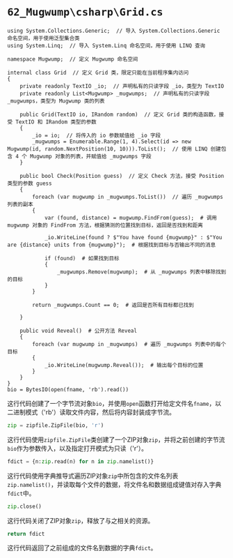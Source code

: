 # `62_Mugwump\csharp\Grid.cs`

```
using System.Collections.Generic;  // 导入 System.Collections.Generic 命名空间，用于使用泛型集合类
using System.Linq;  // 导入 System.Linq 命名空间，用于使用 LINQ 查询

namespace Mugwump;  // 定义 Mugwump 命名空间

internal class Grid  // 定义 Grid 类，限定只能在当前程序集内访问
{
    private readonly TextIO _io;  // 声明私有的只读字段 _io，类型为 TextIO
    private readonly List<Mugwump> _mugwumps;  // 声明私有的只读字段 _mugwumps，类型为 Mugwump 类的列表

    public Grid(TextIO io, IRandom random)  // 定义 Grid 类的构造函数，接受 TextIO 和 IRandom 类型的参数
    {
        _io = io;  // 将传入的 io 参数赋值给 _io 字段
        _mugwumps = Enumerable.Range(1, 4).Select(id => new Mugwump(id, random.NextPosition(10, 10))).ToList();  // 使用 LINQ 创建包含 4 个 Mugwump 对象的列表，并赋值给 _mugwumps 字段
    }

    public bool Check(Position guess)  // 定义 Check 方法，接受 Position 类型的参数 guess
    {
        foreach (var mugwump in _mugwumps.ToList())  // 遍历 _mugwumps 列表的副本
        {
            var (found, distance) = mugwump.FindFrom(guess);  # 调用 mugwump 对象的 FindFrom 方法，根据猜测的位置找到目标，返回是否找到和距离

            _io.WriteLine(found ? $"You have found {mugwump}" : $"You are {distance} units from {mugwump}");  # 根据找到目标与否输出不同的消息

            if (found)  # 如果找到目标
            {
                _mugwumps.Remove(mugwump);  # 从 _mugwumps 列表中移除找到的目标
            }
        }

        return _mugwumps.Count == 0;  # 返回是否所有目标都已找到

    }

    public void Reveal()  # 公开方法 Reveal
    {
        foreach (var mugwump in _mugwumps)  # 遍历 _mugwumps 列表中的每个目标
        {
            _io.WriteLine(mugwump.Reveal());  # 输出每个目标的位置
        }
    }
}
bio = BytesIO(open(fname, 'rb').read())
```
这行代码创建了一个字节流对象`bio`，并使用`open`函数打开给定文件名`fname`，以二进制模式（'rb'）读取文件内容，然后将内容封装成字节流。

```python
zip = zipfile.ZipFile(bio, 'r')
```
这行代码使用`zipfile.ZipFile`类创建了一个ZIP对象`zip`，并将之前创建的字节流`bio`作为参数传入，以及指定打开模式为只读（'r'）。

```python
fdict = {n:zip.read(n) for n in zip.namelist()}
```
这行代码使用字典推导式遍历ZIP对象`zip`中所包含的文件名列表`zip.namelist()`，并读取每个文件的数据，将文件名和数据组成键值对存入字典`fdict`中。

```python
zip.close()
```
这行代码关闭了ZIP对象`zip`，释放了与之相关的资源。

```python
return fdict
```
这行代码返回了之前组成的文件名到数据的字典`fdict`。
```